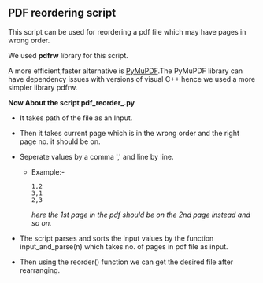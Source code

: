 
## PDF reordering script

This script can be used for reordering a pdf file which may have pages in wrong order.

We used **pdfrw** library for this script. 

A more efficient,faster alternative is [PyMuPDF](https://pypi.org/project/PyMuPDF/).The PyMuPDF library can have dependency issues with versions of visual C++ hence we used a more simpler library pdfrw.


**Now About the script pdf_reorder_.py**

* It takes path of the file as an Input.
* Then it takes current page which is in the wrong order and the right page no. it should be on.
* Seperate values by a comma ',' and line by line.
  * Example:-  
  
	`1,2`  
	`3,1`  
	`2,3`
     	
      *here the 1st page in the pdf should be on the 2nd page instead and so on.*

* The script parses and sorts the input values by the function input_and_parse(n) 
  which takes no. of pages in pdf file as input.
* Then using the reorder() function we can get the desired file after rearranging.
